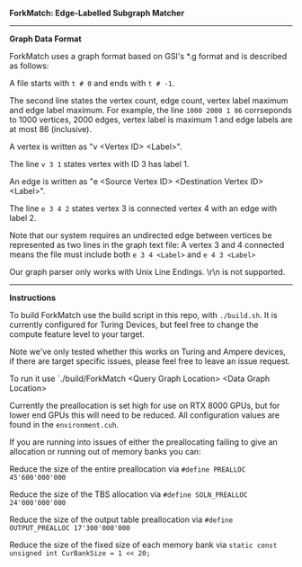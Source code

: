 **ForkMatch: Edge-Labelled Subgraph Matcher**

---

**Graph Data Format**

ForkMatch uses a graph format based on GSI's *.g format and is described as follows:

A file starts with `t # 0` and ends with `t # -1`.

The second line states the vertex count, edge count, vertex label maximum and edge label maximum.
For example, the line `1000 2000 1 86` corrseponds to 1000 vertices, 2000 edges, vertex label is maximum 1 and edge labels are at most 86 (inclusive).

A vertex is written as "v \<Vertex ID\> \<Label\>".

The line `v 3 1` states vertex with ID 3 has label 1.

An edge is written as "e \<Source Vertex ID\> \<Destination Vertex ID\> \<Label\>".

The line `e 3 4 2` states vertex 3 is connected vertex 4 with an edge with label 2.

Note that our system requires an undirected edge between vertices be represented as two lines in the graph text file:
A vertex 3 and 4 connected means the file must include both `e 3 4 <Label>` and `e 4 3 <Label>`

Our graph parser only works with Unix Line Endings. \r\n is not supported.

---

**Instructions**

To build ForkMatch use the build script in this repo, with `./build.sh`. It is currently configured for Turing Devices, but feel free to change the compute feature level to your target. 

Note we've only tested whether this works on Turing and Ampere devices, if there are target specific issues, please feel free to leave an issue request.

To run it use `./build/ForkMatch \<Query Graph Location\> \<Data Graph Location\>

Currently the preallocation is set high for use on RTX 8000 GPUs, but for lower end GPUs this will need to be reduced. All configuration values are found in the `environment.cuh`.

If you are running into issues of either the preallocating failing to give an allocation or running out of memory banks you can:

Reduce the size of the entire preallocation via `#define PREALLOC 45'600'000'000`

Reduce the size of the TBS allocation via `#define SOLN_PREALLOC 24'000'000'000`

Reduce the size of the output table preallocation via `#define OUTPUT_PREALLOC 17'300'000'000`

Reduce the size of the fixed size of each memory bank via `static const unsigned int CurBankSize = 1 << 20;`

<!--
**ForkMatch/ForkMatch** is a ✨ _special_ ✨ repository because its `README.md` (this file) appears on your GitHub profile.

Here are some ideas to get you started:

- 🔭 I’m currently working on ...
- 🌱 I’m currently learning ...
- 👯 I’m looking to collaborate on ...
- 🤔 I’m looking for help with ...
- 💬 Ask me about ...
- 📫 How to reach me: ...
- 😄 Pronouns: ...
- ⚡ Fun fact: ...
-->

